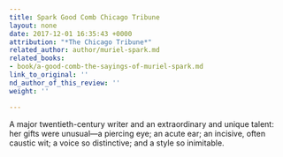 ```yaml
---
title: Spark Good Comb Chicago Tribune
layout: none
date: 2017-12-01 16:35:43 +0000
attribution: "*The Chicago Tribune*"
related_author: author/muriel-spark.md
related_books:
- book/a-good-comb-the-sayings-of-muriel-spark.md
link_to_original: ''
nd_author_of_this_review: ''
weight: ''

---
```

A major twentieth-century writer and an extraordinary and unique talent: her gifts were unusual—a piercing eye; an acute ear; an incisive, often caustic wit; a voice so distinctive; and a style so inimitable.